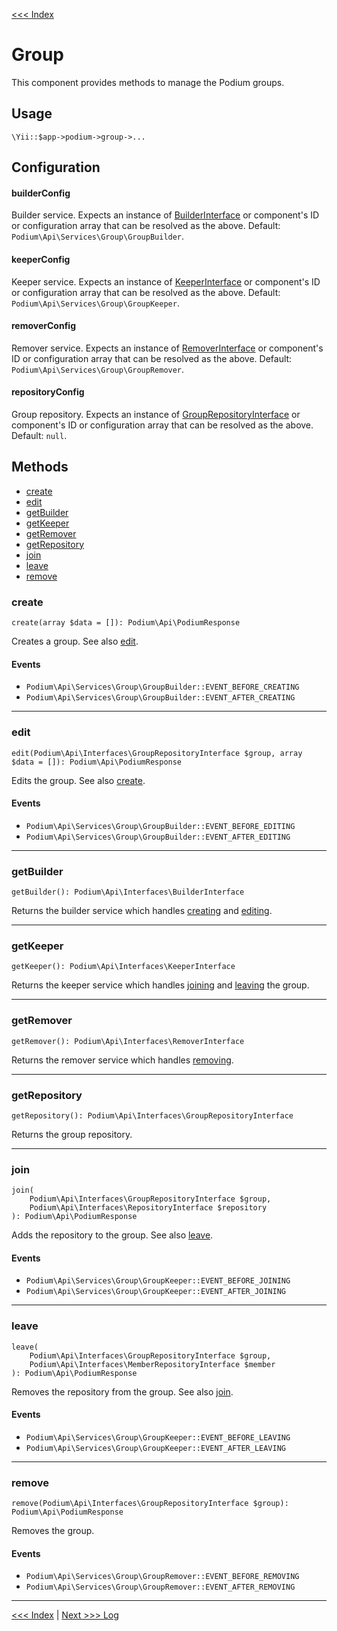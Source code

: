 [<<< Index](../README.md)

# Group

This component provides methods to manage the Podium groups.

## Usage

```
\Yii::$app->podium->group->...
```

## Configuration

#### builderConfig

Builder service. Expects an instance of [BuilderInterface](https://github.com/yii-podium/yii2-api/blob/master/src/Interfaces/BuilderInterface.php) 
or component's ID or configuration array that can be resolved as the above. Default: `Podium\Api\Services\Group\GroupBuilder`.

#### keeperConfig

Keeper service. Expects an instance of [KeeperInterface](https://github.com/yii-podium/yii2-api/blob/master/src/Interfaces/KeeperInterface.php) 
or component's ID or configuration array that can be resolved as the above. Default: `Podium\Api\Services\Group\GroupKeeper`.

#### removerConfig

Remover service. Expects an instance of [RemoverInterface](https://github.com/yii-podium/yii2-api/blob/master/src/Interfaces/RemoverInterface.php) 
or component's ID or configuration array that can be resolved as the above. Default: `Podium\Api\Services\Group\GroupRemover`.

#### repositoryConfig

Group repository. Expects an instance of [GroupRepositoryInterface](https://github.com/yii-podium/yii2-api/blob/master/src/Interfaces/GroupRepositoryInterface.php) 
or component's ID or configuration array that can be resolved as the above. Default: `null`.

## Methods

- [create](#create)
- [edit](#edit)
- [getBuilder](#getbuilder)
- [getKeeper](#getkeeper)
- [getRemover](#getremover)
- [getRepository](#getrepository)
- [join](#join)
- [leave](#leave)
- [remove](#remove)

### create

```
create(array $data = []): Podium\Api\PodiumResponse
```

Creates a group. See also [edit](#edit).

#### Events

- `Podium\Api\Services\Group\GroupBuilder::EVENT_BEFORE_CREATING`
- `Podium\Api\Services\Group\GroupBuilder::EVENT_AFTER_CREATING`

---

### edit

```
edit(Podium\Api\Interfaces\GroupRepositoryInterface $group, array $data = []): Podium\Api\PodiumResponse
```

Edits the group. See also [create](#create).

#### Events

- `Podium\Api\Services\Group\GroupBuilder::EVENT_BEFORE_EDITING`
- `Podium\Api\Services\Group\GroupBuilder::EVENT_AFTER_EDITING`

---

### getBuilder

```
getBuilder(): Podium\Api\Interfaces\BuilderInterface
```

Returns the builder service which handles [creating](#create) and [editing](#edit).

---

### getKeeper

```
getKeeper(): Podium\Api\Interfaces\KeeperInterface
```

Returns the keeper service which handles [joining](#join) and [leaving](#leave) the group.

---

### getRemover

```
getRemover(): Podium\Api\Interfaces\RemoverInterface
```

Returns the remover service which handles [removing](#remove).

---

### getRepository

```
getRepository(): Podium\Api\Interfaces\GroupRepositoryInterface
```

Returns the group repository.

---

### join

```
join(
    Podium\Api\Interfaces\GroupRepositoryInterface $group,
    Podium\Api\Interfaces\RepositoryInterface $repository
): Podium\Api\PodiumResponse
```

Adds the repository to the group. See also [leave](#leave).

#### Events

- `Podium\Api\Services\Group\GroupKeeper::EVENT_BEFORE_JOINING`
- `Podium\Api\Services\Group\GroupKeeper::EVENT_AFTER_JOINING`

---

### leave

```
leave(
    Podium\Api\Interfaces\GroupRepositoryInterface $group,
    Podium\Api\Interfaces\MemberRepositoryInterface $member
): Podium\Api\PodiumResponse
```

Removes the repository from the group. See also [join](#join).

#### Events

- `Podium\Api\Services\Group\GroupKeeper::EVENT_BEFORE_LEAVING`
- `Podium\Api\Services\Group\GroupKeeper::EVENT_AFTER_LEAVING`

---

### remove

```
remove(Podium\Api\Interfaces\GroupRepositoryInterface $group): Podium\Api\PodiumResponse
```

Removes the group.

#### Events

- `Podium\Api\Services\Group\GroupRemover::EVENT_BEFORE_REMOVING`
- `Podium\Api\Services\Group\GroupRemover::EVENT_AFTER_REMOVING`

---

[<<< Index](../README.md) | [Next >>> Log](log.md)
